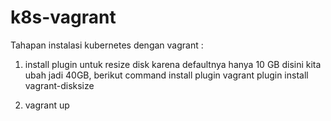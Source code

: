 # k8s-vagrant

Tahapan instalasi kubernetes dengan vagrant :

1. install plugin untuk resize disk karena defaultnya hanya 10 GB disini kita ubah jadi 40GB, berikut command install plugin
   vagrant plugin install vagrant-disksize
   
2. vagrant up   
